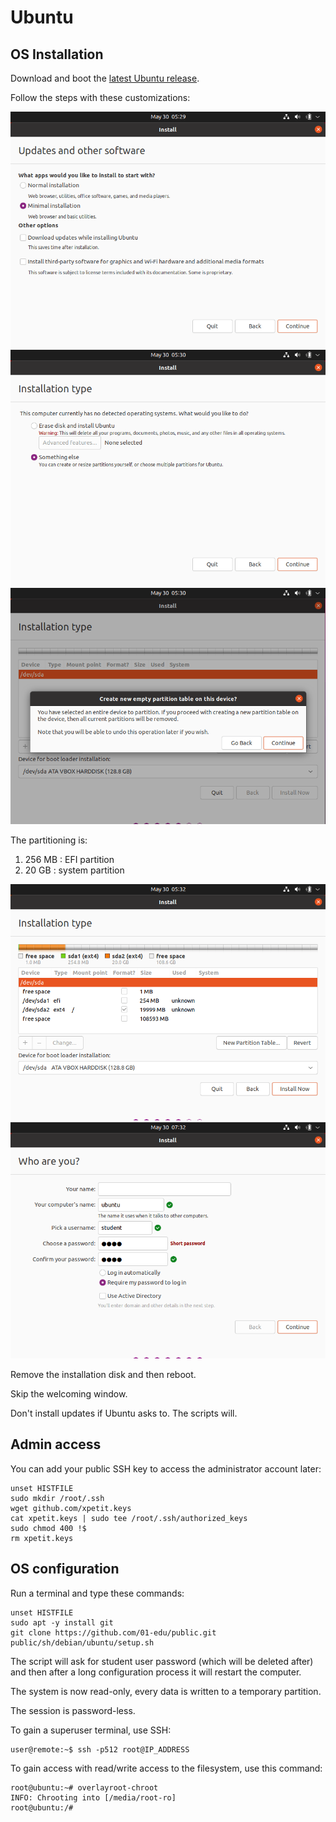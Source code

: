 # Ubuntu

## OS Installation

Download and boot the [latest Ubuntu release](https://releases.ubuntu.com/21.04/ubuntu-21.04-desktop-amd64.iso).

Follow the steps with these customizations:

![img1](img/ubuntu-installation/1.png)
![img2](img/ubuntu-installation/2.png)
![img3](img/ubuntu-installation/3.png)

The partitioning is:

1. 256 MB : EFI partition
2. 20 GB : system partition

![img4](img/ubuntu-installation/4.png)
![img5](img/ubuntu-installation/5.png)

Remove the installation disk and then reboot.

Skip the welcoming window.

Don't install updates if Ubuntu asks to. The scripts will.

## Admin access

You can add your public SSH key to access the administrator account later:

```shell
unset HISTFILE
sudo mkdir /root/.ssh
wget github.com/xpetit.keys
cat xpetit.keys | sudo tee /root/.ssh/authorized_keys
sudo chmod 400 !$
rm xpetit.keys
```

## OS configuration

Run a terminal and type these commands:

```shell
unset HISTFILE
sudo apt -y install git
git clone https://github.com/01-edu/public.git
public/sh/debian/ubuntu/setup.sh
```

The script will ask for student user password (which will be deleted after) and then after a long configuration process it will restart the computer.

The system is now read-only, every data is written to a temporary partition.

The session is password-less.

To gain a superuser terminal, use SSH:

```console
user@remote:~$ ssh -p512 root@IP_ADDRESS
```

To gain access with read/write access to the filesystem, use this command:

```console
root@ubuntu:~# overlayroot-chroot
INFO: Chrooting into [/media/root-ro]
root@ubuntu:/#
```
